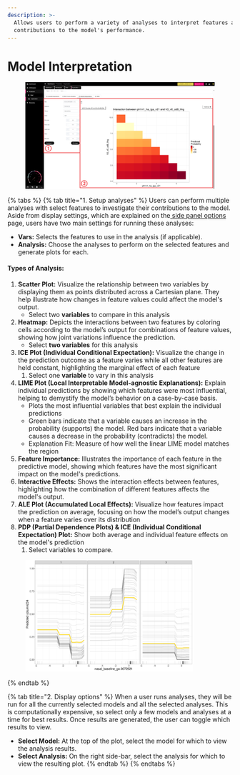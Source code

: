 ```yaml
---
description: >-
  Allows users to perform a variety of analyses to interpret features and their
  contributions to the model's performance.
---
```


# Model Interpretation

<figure><img src="../../../.gitbook/assets/Prediction_Model Interpretation_Main_annotated_v2.png" alt=""><figcaption></figcaption></figure>

{% tabs %}
{% tab title="1. Setup analyses" %}
Users can perform multiple analyses with select features to investigate their contributions to the model. Aside from display settings, which are explained on the[ side panel options](../../discovery/side-panel.md) page, users have two main settings for running these analyses:

* **Vars:** Selects the features to use in the analysis (if applicable).
* **Analysis:** Choose the analyses to perform on the selected features and generate plots for each.

#### Types of Analysis:

1. **Scatter Plot:** Visualize the relationship between two variables by displaying them as points distributed across a Cartesian plane. They help illustrate how changes in feature values could affect the model's output.
   * Select two **variables** to compare in this analysis
2. **Heatmap:** Depicts the interactions between two features by coloring cells according to the model’s output for combinations of feature values, showing how joint variations influence the prediction.
   * Select **two variables** for this analysis
3. **ICE Plot (Individual Conditional Expectation):** Visualize the change in the prediction outcome as a feature varies while all other features are held constant, highlighting the marginal effect of each feature
   1. Select one **variable** to vary in this analysis
4. **LIME Plot (Local Interpretable Model-agnostic Explanations):** Explain individual predictions by showing which features were most influential, helping to demystify the model’s behavior on a case-by-case basis.
   * Plots the most influential variables that best explain the individual predictions
   * &#x20;Green bars indicate that a variable causes an increase in the probability (supports) the model. Red bars indicate that a variable causes a decrease in the probability (contradicts) the model.
   * Explanation Fit: Measure of how well the linear LIME model matches the region
5. **Feature Importance:** Illustrates the importance of each feature in the predictive model, showing which features have the most significant impact on the model's predictions.
6. **Interactive Effects:** Shows the interaction effects between features, highlighting how the combination of different features affects the model's output.
7. **ALE Plot (Accumulated Local Effects):** Visualize how features impact the prediction on average, focusing on how the model’s output changes when a feature varies over its distribution
8. **PDP  (Partial Dependence Plots) & ICE (Individual Conditional Expectation) Plot:** Show both average and individual feature effects on the model's prediction
   1. Select variables to compare.

<figure><img src="../../../.gitbook/assets/Model Interpretation_PDP and ICE.png" alt="" width="375"><figcaption></figcaption></figure>
{% endtab %}

{% tab title="2. Display options" %}
When a user runs analyses, they will be run for all the currently selected models and all the selected analyses. This is computationally expensive, so select only a few models and analyses at a time for best results. Once results are generated, the user can toggle which results to view.

* **Select Model:** At the top of the plot, select the model for which to view the analysis results.
* **Select Analysis:** On the right side-bar, select the analysis for which to view the resulting plot.
{% endtab %}
{% endtabs %}

